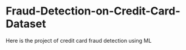 # Fraud-Detection-on-Credit-Card-Dataset
Here is the project of credit card fraud detection using ML
